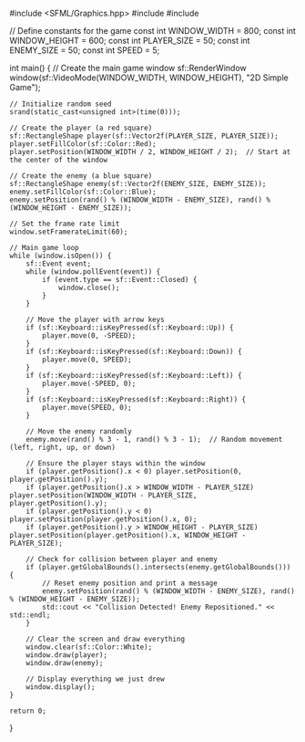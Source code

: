 #include <SFML/Graphics.hpp>
#include <cstdlib>
#include <ctime>

// Define constants for the game
const int WINDOW_WIDTH = 800;
const int WINDOW_HEIGHT = 600;
const int PLAYER_SIZE = 50;
const int ENEMY_SIZE = 50;
const int SPEED = 5;

int main() {
    // Create the main game window
    sf::RenderWindow window(sf::VideoMode(WINDOW_WIDTH, WINDOW_HEIGHT), "2D Simple Game");

    // Initialize random seed
    srand(static_cast<unsigned int>(time(0)));

    // Create the player (a red square)
    sf::RectangleShape player(sf::Vector2f(PLAYER_SIZE, PLAYER_SIZE));
    player.setFillColor(sf::Color::Red);
    player.setPosition(WINDOW_WIDTH / 2, WINDOW_HEIGHT / 2);  // Start at the center of the window

    // Create the enemy (a blue square)
    sf::RectangleShape enemy(sf::Vector2f(ENEMY_SIZE, ENEMY_SIZE));
    enemy.setFillColor(sf::Color::Blue);
    enemy.setPosition(rand() % (WINDOW_WIDTH - ENEMY_SIZE), rand() % (WINDOW_HEIGHT - ENEMY_SIZE));

    // Set the frame rate limit
    window.setFramerateLimit(60);

    // Main game loop
    while (window.isOpen()) {
        sf::Event event;
        while (window.pollEvent(event)) {
            if (event.type == sf::Event::Closed) {
                window.close();
            }
        }

        // Move the player with arrow keys
        if (sf::Keyboard::isKeyPressed(sf::Keyboard::Up)) {
            player.move(0, -SPEED);
        }
        if (sf::Keyboard::isKeyPressed(sf::Keyboard::Down)) {
            player.move(0, SPEED);
        }
        if (sf::Keyboard::isKeyPressed(sf::Keyboard::Left)) {
            player.move(-SPEED, 0);
        }
        if (sf::Keyboard::isKeyPressed(sf::Keyboard::Right)) {
            player.move(SPEED, 0);
        }

        // Move the enemy randomly
        enemy.move(rand() % 3 - 1, rand() % 3 - 1);  // Random movement (left, right, up, or down)

        // Ensure the player stays within the window
        if (player.getPosition().x < 0) player.setPosition(0, player.getPosition().y);
        if (player.getPosition().x > WINDOW_WIDTH - PLAYER_SIZE) player.setPosition(WINDOW_WIDTH - PLAYER_SIZE, player.getPosition().y);
        if (player.getPosition().y < 0) player.setPosition(player.getPosition().x, 0);
        if (player.getPosition().y > WINDOW_HEIGHT - PLAYER_SIZE) player.setPosition(player.getPosition().x, WINDOW_HEIGHT - PLAYER_SIZE);

        // Check for collision between player and enemy
        if (player.getGlobalBounds().intersects(enemy.getGlobalBounds())) {
            // Reset enemy position and print a message
            enemy.setPosition(rand() % (WINDOW_WIDTH - ENEMY_SIZE), rand() % (WINDOW_HEIGHT - ENEMY_SIZE));
            std::cout << "Collision Detected! Enemy Repositioned." << std::endl;
        }

        // Clear the screen and draw everything
        window.clear(sf::Color::White);
        window.draw(player);
        window.draw(enemy);

        // Display everything we just drew
        window.display();
    }

    return 0;
}
